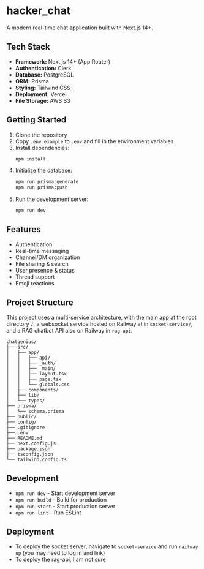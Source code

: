 # hacker_chat

A modern real-time chat application built with Next.js 14+.

## Tech Stack

- **Framework:** Next.js 14+ (App Router)
- **Authentication:** Clerk
- **Database:** PostgreSQL
- **ORM:** Prisma
- **Styling:** Tailwind CSS
- **Deployment:** Vercel
- **File Storage:** AWS S3

## Getting Started

1. Clone the repository
2. Copy `.env.example` to `.env` and fill in the environment variables
3. Install dependencies:
   ```bash
   npm install
   ```
4. Initialize the database:
   ```bash
   npm run prisma:generate
   npm run prisma:push
   ```
5. Run the development server:
   ```bash
   npm run dev
   ```

## Features

- Authentication
- Real-time messaging
- Channel/DM organization
- File sharing & search
- User presence & status
- Thread support
- Emoji reactions

## Project Structure

This project uses a multi-service architecture, with the main app at the root directory
`/`, a websocket service hosted on Railway at in `socket-service/`, and a RAG chatbot 
API also on Railway in `rag-api`.

```
chatgenius/
├── src/
│   ├── app/
│   │   ├── api/
│   │   ├── _auth/
│   │   ├── _main/
│   │   ├── layout.tsx
│   │   ├── page.tsx
│   │   └── globals.css
│   ├── components/
│   ├── lib/
│   └── types/
├── prisma/
│   └── schema.prisma
├── public/
├── config/
├── .gitignore
├── .env
├── README.md
├── next.config.js
├── package.json
├── tsconfig.json
└── tailwind.config.ts
```

## Development

- `npm run dev` - Start development server
- `npm run build` - Build for production
- `npm run start` - Start production server
- `npm run lint` - Run ESLint 

## Deployment 

- To deploy the socket server, navigate to `socket-service` and run `railway up` (you may need to log in and link)
- To deploy the rag-api, I am not sure
